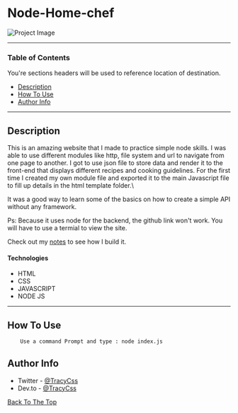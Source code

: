 # Node-Home-chef

<!-- ctrl+shift+v : preview -->
![Project Image](img/preview.gif)


---

### Table of Contents
You're sections headers will be used to reference location of destination.

- [Description](#description)
- [How To Use](#how-to-use)
- [Author Info](#author-info)

---



## Description

This is an amazing website that I made to practice simple node skills. I was able to use different modules like http, file system and url to navigate from one page to another. I got to use json file to store data and render it to the front-end that displays different recipes and cooking guidelines. For the first time I created my own module file and exported it to the main Javascript file to fill up details in the html template folder.\

It was a good way to learn some of the basics on how to create a simple API without any framework.

Ps: Because it uses node for the backend, the github link won't work. You will have to use a termial to view the site.

Check out my [notes](https://github.com/muchirijane/node-restaurant/blob/master/notes.md) to see how I build it.

#### Technologies

- HTML
- CSS
- JAVASCRIPT
- NODE JS


---

## How To Use
```html
    Use a command Prompt and type : node index.js
```

## Author Info

- Twitter - [@TracyCss](https://twitter.com/TracyCss)
- Dev.to - [@TracyCss](https://dev.to/janetracydev)

[Back To The Top](#Node-Home-chef)
